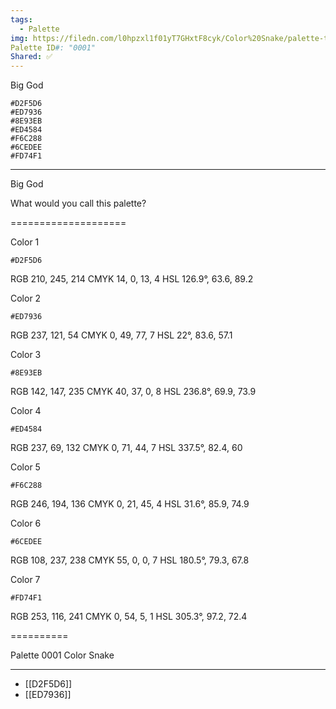 ```yaml
---
tags:
  - Palette
img: https://filedn.com/l0hpzxl1f01yT7GHxtF8cyk/Color%20Snake/palette-thumbs/0001.png
Palette ID#: "0001"
Shared: ✅
---
```

Big God
```palette
#D2F5D6
#ED7936
#8E93EB
#ED4584
#F6C288
#6CEDEE
#FD74F1
```


---

Big God

What would you call this palette?


====================

Color 1
```palette
#D2F5D6
```
RGB 210, 245, 214
CMYK	14, 0, 13, 4
HSL	126.9°, 63.6, 89.2

Color 2
```palette
#ED7936
```
RGB 237, 121, 54
CMYK	0, 49, 77, 7
HSL	22°, 83.6, 57.1

Color 3
```palette
#8E93EB
```
RGB 142, 147, 235
CMYK	40, 37, 0, 8
HSL	236.8°, 69.9, 73.9


Color 4
```palette
#ED4584
```
RGB 237, 69, 132
CMYK	0, 71, 44, 7
HSL	337.5°, 82.4, 60

Color 5
```palette
#F6C288
```
RGB 246, 194, 136
CMYK	0, 21, 45, 4
HSL	31.6°, 85.9, 74.9

Color 6
```palette
#6CEDEE
```
RGB 108, 237, 238
CMYK	55, 0, 0, 7
HSL	180.5°, 79.3, 67.8

Color 7
```palette
#FD74F1
```
RGB 253, 116, 241
CMYK	0, 54, 5, 1
HSL	305.3°, 97.2, 72.4

==========

Palette 0001
Color Snake

---

- [[D2F5D6]]
- [[ED7936]]

